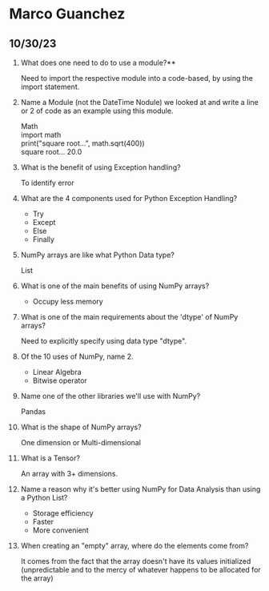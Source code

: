 # **Marco Guanchez**
## 10/30/23

1. What does one need to do to use a module?**
   
   Need to import the respective module into a code-based, by using the import statement. 

2. Name a Module (not the DateTime Nodule) we looked at and write a line or 2 of code as an example using this module.

    Math  
    import math  
    print("square root...", math.sqrt(400))  
    square root... 20.0

3. What is the benefit of using Exception handling?

    To identify error

4. What are the 4 components used for Python Exception Handling? 
   * Try
   * Except
   * Else
   * Finally

5. NumPy arrays are like what Python Data type? 

    List

6. What is one of the main benefits of using NumPy arrays?

    * Occupy less memory
  
7. What is one of the main requirements about the 'dtype' of NumPy arrays? 
   
   Need to explicitly specify using data type "dtype".


8. Of the 10 uses of NumPy, name 2.

    * Linear Algebra
    * Bitwise operator

9. Name one of the other libraries we'll use with NumPy?
    
    Pandas

10. What is the shape of NumPy arrays?

    One dimension or  Multi-dimensional
11. What is a Tensor?

    An array with 3+ dimensions.

12. Name a reason why it's better using NumPy for Data Analysis than using a Python List?
    * Storage efficiency
    * Faster
    * More convenient

13. When creating an "empty" array, where do the elements come from? 

    It comes from the fact that the array doesn't have its values initialized (unpredictable and to the mercy of whatever happens to be allocated for the array)




